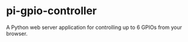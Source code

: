 # pi-gpio-controller
A Python web server application for controlling up to 6 GPIOs from your browser.
